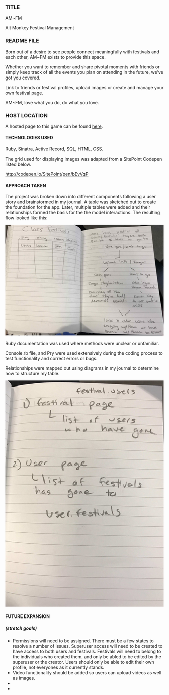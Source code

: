 ### TITLE
AM~FM

Alt Monkey Festival Management

### README FILE
Born out of a desire to see people connect meaningfully with festivals and each other, AM~FM exists to provide this space.

Whether you want to remember and share pivotal moments with friends or simply keep track of all the events you plan on attending in the future, we’ve got you covered.

Link to friends or festival profiles, upload images or create and manage your own festival page.

AM~FM, love what you do, do what you love.


### HOST LOCATION
A hosted page to this game can be found [here](https://).

#### TECHNOLOGIES USED </break>
Ruby, Sinatra, Active Record, SQL, HTML, CSS.

The grid used for displaying images was adapted from a SitePoint Codepen listed below.

http://codepen.io/SitePoint/pen/bEvVqP

#### APPROACH TAKEN

The project was broken down into different components following a user story and brainstormed in my journal. A table was sketched out to create the foundation for the app.  Later, multiple tables were added and their relationships formed the basis for the the model interactions. The resulting flow looked like this:

![Use Story Flow Diagram](https://github.com/tecurtain/WDI_10_homework/blob/master/Thomas/AMFM/readme_images/readme_flow.jpg?raw=true)

Ruby documentation was used where methods were unclear or unfamiliar.  

Console.rb file, and Pry were used extensively during the coding process to test functionality and correct errors or bugs.  

Relationships were mapped out using diagrams in my journal to determine how to structure my table.  

![Table Relationship](https://github.com/tecurtain/WDI_10_homework/blob/master/Thomas/AMFM/readme_images/readme_relationships.jpg?raw=true)

#### FUTURE EXPANSION
##### (stretch goals)

* Permissions will need to be assigned.  There must be a few states to resolve a number of issues.  Superuser access will need to be created to have access to both users and festivals.  Festivals will need to belong to the individuals who created them, and only be abled to be edited by the superuser or the creator.  Users should only be able to edit their own profile, not everyones as it currently stands.  
* Video functionality should be added so users can upload videos as well as images.  
*
*
